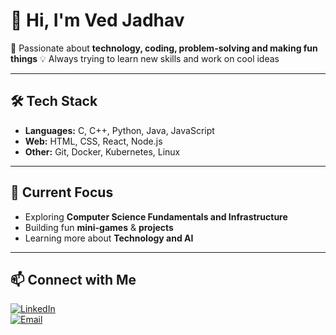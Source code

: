 # 👋 Hi, I'm Ved Jadhav  

🚀 Passionate about **technology, coding, problem-solving and making fun things** 
💡 Always trying to learn new skills and work on cool ideas

---

## 🛠️ Tech Stack  
- **Languages:** C, C++, Python, Java, JavaScript  
- **Web:** HTML, CSS, React, Node.js
- **Other:** Git, Docker, Kubernetes, Linux

---

## 🌱 Current Focus  
- Exploring **Computer Science Fundamentals and Infrastructure**  
- Building fun **mini-games** & **projects**  
- Learning more about **Technology and AI** 

---

## 📫 Connect with Me  
[![LinkedIn](https://img.shields.io/badge/LinkedIn-blue?style=flat&logo=linkedin)](https://www.linkedin.com/in/vedjadhav)  
[![Email](https://img.shields.io/badge/Email-red?style=flat&logo=gmail)](mailto:ved.amit.jadhav@gmail.com)
